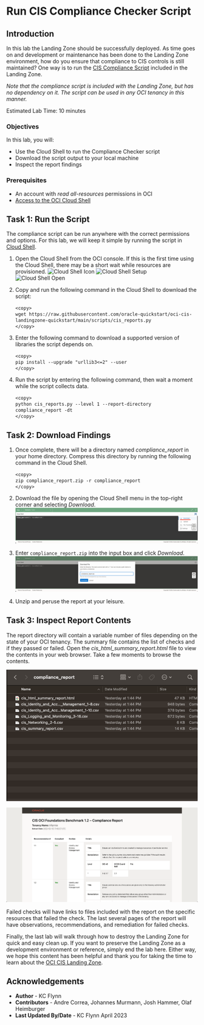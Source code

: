 # Run CIS Compliance Checker Script

## Introduction

In this lab the Landing Zone should be successfully deployed. As time goes on and development or maintenance has been done to the Landing Zone environment, how do you ensure that compliance to CIS controls is still maintained? One way is to run the [CIS Compliance Script](https://github.com/oracle-quickstart/oci-cis-landingzone-quickstart/blob/main/compliance-script.md) included in the Landing Zone.

_Note that the compliance script is included with the Landing Zone, but has no dependency on it. The script can be used in any OCI tenancy in this manner._

Estimated Lab Time: 10 minutes

### Objectives

In this lab, you will:

- Use the Cloud Shell to run the Compliance Checker script
- Download the script output to your local machine
- Inspect the report findings

### Prerequisites

- An account with _read all-resources_ permissions in OCI
- [Access to the OCI Cloud Shell](https://docs.oracle.com/en-us/iaas/Content/API/Concepts/devcloudshellintro.htm#Required_IAM_Policy)

## Task 1: Run the Script

The compliance script can be run anywhere with the correct permissions and options. For this lab, we will keep it simple by running the script in [Cloud Shell](https://docs.oracle.com/en-us/iaas/Content/API/Concepts/devcloudshellintro.htm#Cloud_Shell).

1. Open the Cloud Shell from the OCI console. If this is the first time using the Cloud Shell, there may be a short wait while resources are provisioned.
    ![Cloud Shell Icon](https://oracle-livelabs.github.io/common/images/console/cloud-shell.png "Cloud Shell Location")
    ![Cloud Shell Setup](https://oracle-livelabs.github.io/common/images/console/cloud-shell-setup.png "Cloud Shell setup stage")
    ![Cloud Shell Open](https://oracle-livelabs.github.io/common/images/console/cloud-shell-open.png "Cloud Shell open and ready")

2. Copy and run the following command in the Cloud Shell to download the script:

    ```text
    <copy>
    wget https://raw.githubusercontent.com/oracle-quickstart/oci-cis-landingzone-quickstart/main/scripts/cis_reports.py
    </copy>
    ```

3. Enter the following command to download a supported version of libraries the script depends on.

    ```text
    <copy>
    pip install --upgrade "urllib3<=2" --user
    </copy>
    ```

4. Run the script by entering the following command, then wait a moment while the script collects data.

    ```text
    <copy>
    python cis_reports.py --level 1 --report-directory compliance_report -dt
    </copy>
    ```

## Task 2: Download Findings

1. Once complete, there will be a directory named *compliance_report* in your home directory. Compress this directory by running the following command in the Cloud Shell.

    ```text
    <copy>
    zip compliance_report.zip -r compliance_report
    </copy>
    ```

2. Download the file by opening the Cloud Shell menu in the top-right corner and selecting *Download*. ![Cloud Shell Menu](images/compliance-download-1.png "Cloud Shell Menu with Download & Upload Options")

3. Enter `compliance_report.zip` into the input box and click *Download*. ![Cloud Shell Download File](images/compliance-download-2.png "Download compliance.zip in Cloud Shell")

4. Unzip and peruse the report at your leisure.

## Task 3: Inspect Report Contents

The report directory will contain a variable number of files depending on the state of your OCI tenancy. The summary file contains the list of checks and if they passed or failed. Open the *cis_html_summary_report.html* file to view the contents in your web browser. Take a few moments to browse the contents.

![Report Directory](images/report-contents.png "Report directory content")

![Summary Report](images/summary-report.png "Summary report")

Failed checks will have links to files included with the report on the specific resources that failed the check. The last several pages of the report will have observations, recommendations, and remediation for failed checks.

Finally, the last lab will walk through how to destroy the Landing Zone for quick and easy clean up. If you want to preserve the Landing Zone as a development environment or reference, simply end the lab here. Either way, we hope this content has been helpful and thank you for taking the time to learn about the [OCI CIS Landing Zone](https://github.com/oracle-quickstart/oci-cis-landingzone-quickstart).

## Acknowledgements

- __Author__ - KC Flynn
- __Contributors__ - Andre Correa, Johannes Murmann, Josh Hammer, Olaf Heimburger
- __Last Updated By/Date__ - KC Flynn April 2023
